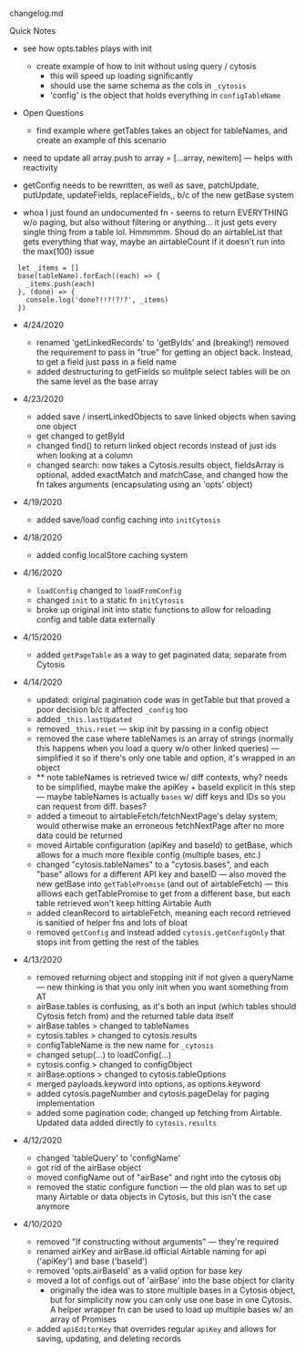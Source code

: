 changelog.md


Quick Notes
- see how opts.tables plays with init
	- create example of how to init without using query / cytosis
		- this will speed up loading significantly
		- should use the same schema as the cols in `_cytosis`
		- 'config' is the object that holds everything in `configTableName`
- Open Questions
	- find example where getTables takes an object for tableNames, and create an example of this scenario
- need to update all array.push to array = [...array, newitem] — helps with reactivity
- getConfig needs to be rewritten, as well as save, patchUpdate, putUpdate, updateFields, replaceFields,, b/c of the new getBase system

- whoa I just found an undocumented fn - seems to return EVERYTHING w/o paging, but also without filtering or anything... it just gets every single thing from a table lol. Hmmmmm. Shoud do an airtableList that gets everything that way, maybe an airtableCount if it doesn't run into the max(100) issue
```
  let _items = []
  base(tableName).forEach((each) => {
    _items.push(each)
  }, (done) => {
    console.log('done?!!?!?!?', _items)
  })
```


- 4/24/2020
	- renamed 'getLinkedRecords' to 'getByIds' and (breaking!) removed the requirement to pass in "true" for getting an object back. Instead, to get a field just pass in a field name
	- added destructuring to getFields so mulitple select tables will be on the same level as the base array

- 4/23/2020
	- added save / insertLinkedObjects to save linked objects when saving one object
	- get changed to getById
	- changed find() to return linked object records instead of just ids when looking at a column
	- changed search: now takes a Cytosis.results object, fieldsArray is optional, added exactMatch and matchCase, and changed how the fn takes arguments (encapsulating using an 'opts' object)


- 4/19/2020
	- added save/load config caching into `initCytosis`

- 4/18/2020
	- added config localStore caching system

- 4/16/2020
	- `loadConfig` changed to `loadFromConfig` 
	- changed `init` to a static fn `initCytosis`
	- broke up original init into static functions to allow for reloading config and table data externally

- 4/15/2020
	- added `getPageTable` as a way to get paginated data; separate from Cytosis


- 4/14/2020
	- updated: original pagination code was in getTable but that proved a poor decision b/c it affected `_config` too
	- added `_this.lastUpdated` 
	- removed `_this.reset` — skip init by passing in a config object
	- removed the case where tableNames is an array of strings (normally this happens when you load a query w/o other linked queries) — simplified it so if there's only one table and option, it's wrapped in an object
	- ** note tableNames is retrieved twice w/ diff contexts, why? needs to be simplified, maybe make the apiKey + baseId explicit in this step — maybe tableNames is actually `bases` w/ diff keys and IDs so you can request from diff. bases?
	- added a timeout to airtableFetch/fetchNextPage's delay system; would otherwise make an erroneous fetchNextPage after no more data could be returned
	- moved Airtable configuration (apiKey and baseId) to getBase, which allows for a much more flexible config (multiple bases, etc.)
	- changed "cytosis.tableNames" to a "cytosis.bases", and each "base" allows for a different API key and baseID — also moved the new getBase into `getTablePromise` (and out of airtableFetch) — this alllows each getTablePromise to get from a different base, but each table retrieved won't keep hitting Airtable Auth
	- added cleanRecord to airtableFetch, meaning each record retrieved is sanitied of helper fns and lots of bloat
	- removed `getConfig` and instead added `cytosis.getConfigOnly` that stops init from getting the rest of the tables

- 4/13/2020
	- removed returning object and stopping init if not given a queryName — new thinking is that you only init when you want something from AT
	- airBase.tables is confusing, as it's both an input (which tables should Cytosis fetch from) and the returned table data itself
	- airBase.tables > changed to tableNames
	- cytosis.tables > changed to cytosis.results
	- configTableName is the new name for `_cytosis`
	- changed setup(...) to loadConfig(...)
	- cytosis.config > changed to configObject
	- airBase.options > changed to cytosis.tableOptions
	- merged payloads.keyword into options, as options.keyword
	- added cytosis.pageNumber and cytosis.pageDelay for paging implementation
	- added some pagination code; changed up fetching from Airtable. Updated data added directly to `cytosis.results`

- 4/12/2020
	- changed 'tableQuery' to 'configName'
	- got rid of the airBase object
	- moved configName out of "airBase" and right into the cytosis obj
	- removed the static configure function — the old plan was to set up many Airtable or data objects in Cytosis, but this isn't the case anymore

- 4/10/2020
	- removed "If constructing without arguments" — they're required
	- renamed airKey and airBase.id official Airtable naming for api ('apiKey') and base ('baseId')
	- removed 'opts.airBaseId' as a valid option for base key
	- moved a lot of configs out of 'airBase' into the base object for clarity
		- originally the idea was to store multiple bases in a Cytosis object, but for simplicity now you can only use one base in one Cytosis. A helper wrapper fn can be used to load up multiple bases w/ an array of Promises
	- added `apiEditorKey` that overrides regular `apiKey` and allows for saving, updating, and deleting records 







